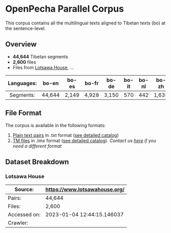 # OpenPecha Parallel Corpus

This corpus contains all the multilingual texts aligned to Tibetan texts (bo) at the sentence-level.  

## Overview
- **44,644** Tibetan segments 
- **2,600** files 
- Files from [Lotsawa House](https://www.lotsawahouse.org/), ...

| Languages: |   bo-en   |   bo-es  |   bo-fr  |   bo-de  |  bo-it |  bo-nl |   bo-zh  |  bo-pt |
|:------------:|:------:|:-----:|:-----:|:-----:|:---:|:---:|:-----:|:---:|
| Segments:     | 44,644 | 2,149 | 4,928 | 3,150 | 570 | 442 | 1,635 | 901 |

## File Format
The corpus is available in the following formats:
1. [Plain text pairs](<link to the directory>) in .txt format ([see detailed catalog](<link to catalog>))
1. [TM files](<link to the directory>) in .tmx format ([see detailed catalog](<link to catalog>)). 
_Contact us [here](<link to issue at a place TBD>) if you need a different format_



## Dataset Breakdown

### Lotsawa House
| Source: | https://www.lotsawahouse.org/ |
| --- | --- |
|Pairs: | 44,644 | 
|Files: | 2,600 |
|Accessed on: | 2023-01-04 12:44:15.146037 |
|Crawler: | <script link> |
|Parser: | <script link> |
|Layers: | **Base** + `Segments` |

| Languages: |   bo-en   |   bo-es  |   bo-fr  |   bo-de  |  bo-it |  bo-nl |   bo-zh  |  bo-pt |
|:------------:|:------:|:-----:|:-----:|:-----:|:---:|:---:|:-----:|:---:|
| Segments:     | 44,644 | 2,149 | 4,928 | 3,150 | 570 | 442 | 1,635 | 901 |

### 84000-translation-memory

|Source | https://read.84000.co/ |
| --- | --- |
|No of text | 206 |
|No of aligned segment | 132601 |
|Accession Date | 2018-09-26T07:14:13.428Z |
|Features | Base Layer,Segment Layer |
|Segment Count |<table><thead><tr><th>bo</th><th>en</th></tr></thead><tbody><tr><td>132601</td><td>132601</td></tr></tbody></table> |






